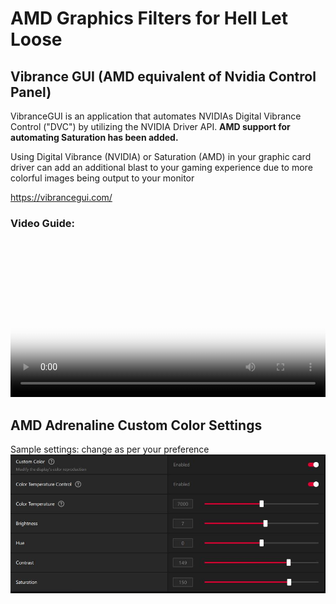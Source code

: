 # AMD Graphics Filters for Hell Let Loose

## Vibrance GUI (AMD equivalent of Nvidia Control Panel)

VibranceGUI is an application that automates NVIDIAs Digital Vibrance Control ("DVC") by utilizing the NVIDIA Driver API. **AMD support for automating Saturation has been added.**

Using Digital Vibrance (NVIDIA) or Saturation (AMD) in your graphic card driver can add an additional blast to your gaming experience due to more colorful images being output to your monitor

<https://vibrancegui.com/>

### Video Guide:

<video width="100%" controls poster="../videos/How_to_setup_Vibrance_GUI.png">
  <source src="../videos/How_to_setup_Vibrance_GUI.mp4" type="video/mp4">
  Your browser does not support the video tag.
</video>

## AMD Adrenaline Custom Color Settings 
Sample settings: change as per your preference
![AMD Adrenaline Custom Color Settings](images/AMDCustom_Color.JPG 'AMD custom colour')